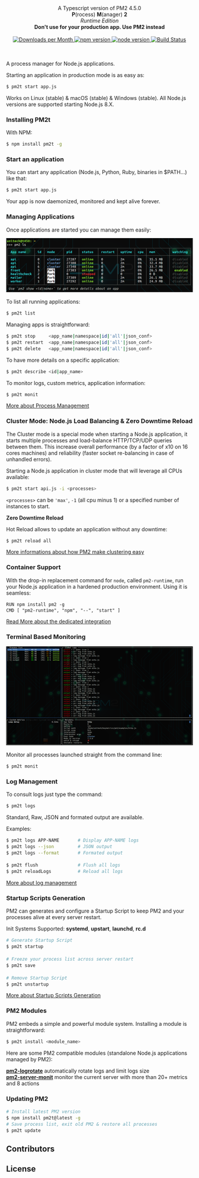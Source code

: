 <div align="center">
A Typescript version of PM2 4.5.0
<br/><b>P</b>(rocess) <b>M</b>(anager) <b>2</b><br/>
  <i>Runtime Edition</i>
<br/>
  <b>Don't use for your production app. Use PM2 instead</b>
<br/><br/>

<a href="https://npm-stat.com/charts.html?package=pm2t&from=2015-10-09&to=2020-10-09" title="PM2 Downloads">
  <img src="https://img.shields.io/npm/dm/pm2" alt="Downloads per Month"/>
</a>

<a href="https://badge.fury.io/js/pm2" title="NPM Version Badge">
   <img src="https://badge.fury.io/js/pm2.svg" alt="npm version">
</a>

<a href="https://img.shields.io/node/v/pm2.svg" title="Node Limitation">
   <img src="https://img.shields.io/node/v/pm2.svg" alt="node version">
</a>

<a href="https://travis-ci.org/Unitech/pm2" title="PM2 Tests">
  <img src="https://travis-ci.org/Unitech/pm2.svg?branch=master" alt="Build Status"/>
</a>

<br/>
<br/>
<br/>
</div>


A process manager for Node.js applications.

Starting an application in production mode is as easy as:

```bash
$ pm2t start app.js
```

Works on Linux (stable) & macOS (stable) & Windows (stable). All Node.js versions are supported starting Node.js 8.X.


### Installing PM2t

With NPM:

```bash
$ npm install pm2t -g
```

### Start an application

You can start any application (Node.js, Python, Ruby, binaries in $PATH...) like that:

```bash
$ pm2t start app.js
```

Your app is now daemonized, monitored and kept alive forever.

### Managing Applications

Once applications are started you can manage them easily:

![Process listing](https://github.com/unitech/pm2/raw/master/pres/pm2-list.png)

To list all running applications:

```bash
$ pm2t list
```

Managing apps is straightforward:

```bash
$ pm2t stop     <app_name|namespace|id|'all'|json_conf>
$ pm2t restart  <app_name|namespace|id|'all'|json_conf>
$ pm2t delete   <app_name|namespace|id|'all'|json_conf>
```

To have more details on a specific application:

```bash
$ pm2t describe <id|app_name>
```

To monitor logs, custom metrics, application information:

```bash
$ pm2t monit
```


[More about Process Management](https://pm2.keymetrics.io/docs/usage/process-management/)

### Cluster Mode: Node.js Load Balancing & Zero Downtime Reload

The Cluster mode is a special mode when starting a Node.js application, it starts multiple processes and load-balance HTTP/TCP/UDP queries between them. This increase overall performance (by a factor of x10 on 16 cores machines) and reliability (faster socket re-balancing in case of unhandled errors).

Starting a Node.js application in cluster mode that will leverage all CPUs available:

```bash
$ pm2t start api.js -i <processes>
```

`<processes>` can be `'max'`, `-1` (all cpu minus 1) or a specified number of instances to start.

**Zero Downtime Reload**

Hot Reload allows to update an application without any downtime:

```bash
$ pm2t reload all
```

[More informations about how PM2 make clustering easy](https://pm2.keymetrics.io/docs/usage/cluster-mode/)

### Container Support

With the drop-in replacement command for `node`, called `pm2-runtime`, run your Node.js application in a hardened production environment.
Using it is seamless:

```
RUN npm install pm2 -g
CMD [ "pm2-runtime", "npm", "--", "start" ]
```

[Read More about the dedicated integration](https://pm2.keymetrics.io/docs/usage/docker-pm2-nodejs/)

### Terminal Based Monitoring

![Monit](https://github.com/Unitech/pm2/raw/master/pres/pm2-monit.png)

Monitor all processes launched straight from the command line:

```bash
$ pm2t monit
```

### Log Management

To consult logs just type the command:

```bash
$ pm2t logs
```

Standard, Raw, JSON and formated output are available.

Examples:

```bash
$ pm2t logs APP-NAME       # Display APP-NAME logs
$ pm2t logs --json         # JSON output
$ pm2t logs --format       # Formated output

$ pm2t flush               # Flush all logs
$ pm2t reloadLogs          # Reload all logs
```

[More about log management](https://pm2.keymetrics.io/docs/usage/log-management/)

### Startup Scripts Generation

PM2 can generates and configure a Startup Script to keep PM2 and your processes alive at every server restart.

Init Systems Supported: **systemd**, **upstart**, **launchd**, **rc.d**

```bash
# Generate Startup Script
$ pm2t startup

# Freeze your process list across server restart
$ pm2t save

# Remove Startup Script
$ pm2t unstartup
```

[More about Startup Scripts Generation](https://pm2.keymetrics.io/docs/usage/startup/)

### PM2 Modules

PM2 embeds a simple and powerful module system. Installing a module is straightforward:

```bash
$ pm2t install <module_name>
```

Here are some PM2 compatible modules (standalone Node.js applications managed by PM2):

[**pm2-logrotate**](https://www.npmjs.com/package/pm2-logrotate) automatically rotate logs and limit logs size<br/>
[**pm2-server-monit**](https://www.npmjs.com/package/pm2-server-monit) monitor the current server with more than 20+ metrics and 8 actions<br/>

### Updating PM2

```bash
# Install latest PM2 version
$ npm install pm2t@latest -g
# Save process list, exit old PM2 & restore all processes
$ pm2t update
```

## Contributors

## License

